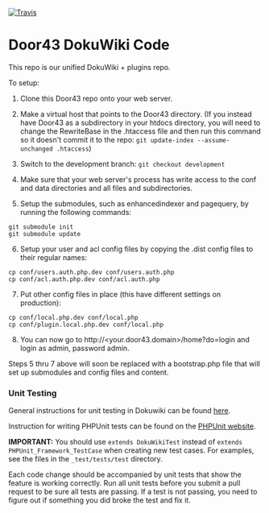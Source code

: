 [![Travis](https://travis-ci.org/unfoldingWord-dev/Door43.svg)](https://travis-ci.org/unfoldingWord-dev/Door43)

# Door43 DokuWiki Code

This repo is our unified DokuWiki + plugins repo.

To setup:

1. Clone this Door43 repo onto your web server.

2. Make a virtual host that points to the Door43 directory. (If you instead have Door43 as a subdirectory in your htdocs
directory, you will need to change the RewriteBase in the .htaccess file and then run this command so it doesn't commit
it to the repo: `git update-index --assume-unchanged .htaccess`)

3. Switch to the development branch: `git checkout development`

4. Make sure that your web server's process has write access to the conf and data directories and all files and subdirectories.

5. Setup the submodules, such as enhancedindexer and pagequery, by running the following commands:
  ```
  git submodule init
  git submodule update
  ```

6. Setup your user and acl config files by copying the .dist config files to their regular names:<br/>
  ```
  cp conf/users.auth.php.dev conf/users.auth.php
  cp conf/acl.auth.php.dev conf/acl.auth.php
  ```

7. Put other config files in place (this have different settings on production):
  ```
  cp conf/local.php.dev conf/local.php
  cp conf/plugin.local.php.dev conf/local.php
  ```

8. You can now go to http://&lt;your.door43.domain&gt;/home?do=login and login as admin, password admin.

Steps 5 thru 7 above will soon be replaced with a bootstrap.php file that will set up submodules and config files and content.


### Unit Testing

General instructions for unit testing in Dokuwiki can be found [here](https://www.dokuwiki.org/devel:unittesting).

Instruction for writing PHPUnit tests can be found on the [PHPUnit website](https://phpunit.de/manual/current/en/writing-tests-for-phpunit.html).

**IMPORTANT:** You should use `extends DokuWikiTest` instead of `extends PHPUnit_Framework_TestCase` when creating new
test cases.  For examples, see the files in the `_test/tests/test` directory.

Each code change should be accompanied by unit tests that show the feature is working correctly.  Run all unit tests
before you submit a pull request to be sure all tests are passing.  If a test is not passing, you need to figure out if
something you did broke the test and fix it.

